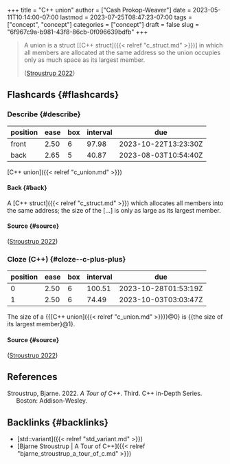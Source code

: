 +++
title = "C++ union"
author = ["Cash Prokop-Weaver"]
date = 2023-05-11T10:14:00-07:00
lastmod = 2023-07-25T08:47:23-07:00
tags = ["concept", "concept"]
categories = ["concept"]
draft = false
slug = "6f967c9a-b981-43f8-86cb-0f096639bdfb"
+++

> A union is a struct [[C++ struct]({{< relref "c_struct.md" >}})] in which all members are allocated at the same address so the union occupies only as much space as its largest member.
>
> (<a href="#citeproc_bib_item_1">Stroustrup 2022</a>)


## Flashcards {#flashcards}


### Describe {#describe}

| position | ease | box | interval | due                  |
|----------|------|-----|----------|----------------------|
| front    | 2.50 | 6   | 97.98    | 2023-10-22T13:23:30Z |
| back     | 2.65 | 5   | 40.87    | 2023-08-03T10:54:40Z |

[C++ union]({{< relref "c_union.md" >}})


#### Back {#back}

A [C++ struct]({{< relref "c_struct.md" >}}) which allocates all members into the same address; the size of the [...] is only as large as its largest member.


#### Source {#source}

(<a href="#citeproc_bib_item_1">Stroustrup 2022</a>)


### Cloze (C++) {#cloze--c-plus-plus}

| position | ease | box | interval | due                  |
|----------|------|-----|----------|----------------------|
| 0        | 2.50 | 6   | 100.51   | 2023-10-28T01:53:19Z |
| 1        | 2.50 | 6   | 74.49    | 2023-10-03T03:03:47Z |

The size of a {{[C++ union]({{< relref "c_union.md" >}})}@0} is {{the size of its largest member}@1}.


#### Source {#source}

(<a href="#citeproc_bib_item_1">Stroustrup 2022</a>)

## References

<style>.csl-entry{text-indent: -1.5em; margin-left: 1.5em;}</style><div class="csl-bib-body">
  <div class="csl-entry"><a id="citeproc_bib_item_1"></a>Stroustrup, Bjarne. 2022. <i>A Tour of C++</i>. Third. C++ in-Depth Series. Boston: Addison-Wesley.</div>
</div>


## Backlinks {#backlinks}

-   [std::variant]({{< relref "std_variant.md" >}})
-   [Bjarne Stroustrup | A Tour of C++]({{< relref "bjarne_stroustrup_a_tour_of_c.md" >}})
